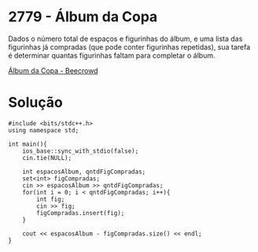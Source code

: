 # 2779 - Álbum da Copa

Dados o número total de espaços e figurinhas do álbum, e uma lista das figurinhas já compradas (que pode conter figurinhas repetidas), sua tarefa é determinar quantas figurinhas faltam para completar o álbum.

[Álbum da Copa - Beecrowd](https://judge.beecrowd.com/pt/problems/view/2779)

# Solução

```
#include <bits/stdc++.h>
using namespace std;

int main(){
    ios_base::sync_with_stdio(false);
    cin.tie(NULL);

    int espacosAlbum, qntdFigCompradas;
    set<int> figCompradas;
    cin >> espacosAlbum >> qntdFigCompradas;
    for(int i = 0; i < qntdFigCompradas; i++){
        int fig;
        cin >> fig;
        figCompradas.insert(fig);
    }

    cout << espacosAlbum - figCompradas.size() << endl;
}
```
